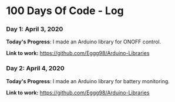 # 100 Days Of Code - Log

### Day 1: April 3, 2020

**Today's Progress**: I made an Arduino library for ONOFF control.

**Link to work:** https://github.com/Eggg98/Arduino-Libraries

### Day 2: April 4, 2020

**Today's Progress**: I made an Arduino library for battery monitoring.

**Link to work:** https://github.com/Eggg98/Arduino-Libraries
